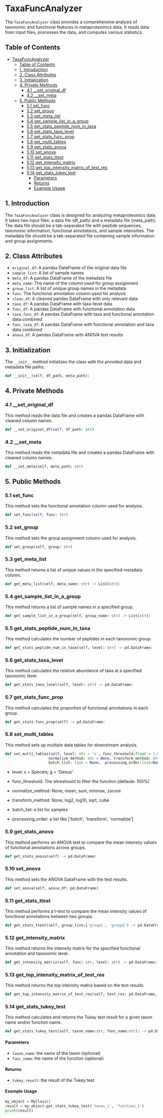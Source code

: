 # TaxaFuncAnalyzer

The `TaxaFuncAnalyzer` class provides a comprehensive analysis of taxonomic and functional features in metaproteomics data. It reads data from input files, processes the data, and computes various statistics.

## Table of Contents

- [TaxaFuncAnalyzer](#taxafuncanalyzer)
  - [Table of Contents](#table-of-contents)
  - [1. Introduction](#1-introduction)
  - [2. Class Attributes](#2-class-attributes)
  - [3. Initialization](#3-initialization)
  - [4. Private Methods](#4-private-methods)
    - [4.1 \_\_set\_original\_df](#41-__set_original_df)
    - [4.2 \_\_set\_meta](#42-__set_meta)
  - [5. Public Methods](#5-public-methods)
    - [5.1 set\_func](#51-set_func)
    - [5.2 set\_group](#52-set_group)
    - [5.3 get\_meta\_list](#53-get_meta_list)
    - [5.4 get\_sample\_list\_in\_a\_group](#54-get_sample_list_in_a_group)
    - [5.5 get\_stats\_peptide\_num\_in\_taxa](#55-get_stats_peptide_num_in_taxa)
    - [5.6 get\_stats\_taxa\_level](#56-get_stats_taxa_level)
    - [5.7 get\_stats\_func\_prop](#57-get_stats_func_prop)
    - [5.8 set\_multi\_tables](#58-set_multi_tables)
    - [5.9 get\_stats\_anova](#59-get_stats_anova)
    - [5.10 set\_anova](#510-set_anova)
    - [5.11 get\_stats\_ttest](#511-get_stats_ttest)
    - [5.12 get\_intensity\_matrix](#512-get_intensity_matrix)
    - [5.13 get\_top\_intensity\_matrix\_of\_test\_res](#513-get_top_intensity_matrix_of_test_res)
    - [5.14 get\_stats\_tukey\_test](#514-get_stats_tukey_test)
      - [Parameters](#parameters)
      - [Returns](#returns)
      - [Example Usage](#example-usage)

## 1. Introduction

The `TaxaFuncAnalyzer` class is designed for analyzing metaproteomics data. It takes two input files: a data file (df_path) and a metadata file (meta_path). The data file should be a tab-separated file with peptide sequences, taxonomic information, functional annotations, and sample intensities. The metadata file should be a tab-separated file containing sample information and group assignments.

## 2. Class Attributes

- `original_df`: A pandas DataFrame of the original data file
- `sample_list`: A list of sample names
- `meta_df`: A pandas DataFrame of the metadata file
- `meta_name`: The name of the column used for group assignment
- `group_list`: A list of unique group names in the metadata
- `func`: The functional annotation column used for analysis
- `clean_df`: A cleaned pandas DataFrame with only relevant data
- `taxa_df`: A pandas DataFrame with taxa-level data
- `func_df`: A pandas DataFrame with functional annotation data
- `taxa_func_df`: A pandas DataFrame with taxa and functional annotation data combined
- `func_taxa_df`: A pandas DataFrame with functional annotation and taxa data combined
- `anova_df`: A pandas DataFrame with ANOVA test results

## 3. Initialization

The `__init__` method initializes the class with the provided data and metadata file paths.

```python
def __init__(self, df_path, meta_path):
```
## 4. Private Methods

### 4.1 __set_original_df
This method reads the data file and creates a pandas DataFrame with cleaned column names.

```python
def __set_original_df(self, df_path: str)
```

### 4.2 __set_meta

This method reads the metadata file and creates a pandas DataFrame with cleaned column names.

```python
def __set_meta(self, meta_path: str)
```

## 5. Public Methods

### 5.1 set_func

This method sets the functional annotation column used for analysis.

```python
def set_func(self, func: str)
```

### 5.2 set_group

This method sets the group assignment column used for analysis.

```python
def set_group(self, group: str)
```

### 5.3 get_meta_list

This method returns a list of unique values in the specified metadata column.

```python
def get_meta_list(self, meta_name: str) -> List[str]:
```

### 5.4 get_sample_list_in_a_group

This method returns a list of sample names in a specified group.

```python
def get_sample_list_in_a_group(self, group_name: str) -> List[str]:
```

### 5.5 get_stats_peptide_num_in_taxa

This method calculates the number of peptides in each taxonomic group.

```python
def get_stats_peptide_num_in_taxa(self, level: str) -> pd.DataFrame:
```

### 5.6 get_stats_taxa_level

This method calculates the relative abundance of taxa at a specified taxonomic level.

```python
def get_stats_taxa_level(self, level: str) -> pd.DataFrame:
```

### 5.7 get_stats_func_prop

This method calculates the proportion of functional annotations in each group.

```python
def get_stats_func_prop(self) -> pd.DataFrame:
```

### 5.8 set_multi_tables

This method sets up multiple data tables for downstream analysis.

```python
def set_multi_tables(self, level: str = 's', func_threshold:float = 1.00,
                    normalize_method: str = None, transform_method: str None,
                    batch_list: list = None,  processing_order:list=None)
```
+ level: s = Speceis; g = 'Genus'
- func_threshold: The shreshould to filter the function.(defaute: 100%)
+ normalize_method: None, mean, sum, minmax, zscore
- transform_method: None, log2, log10, sqrt, cube
+ batch_list: a list for samples
- processing_order: a list like ['batch', 'transform', 'normalize']

### 5.9 get_stats_anova

This method performs an ANOVA test to compare the mean intensity values of functional annotations across groups.

```python
def get_stats_anova(self) -> pd.DataFrame:
```

### 5.10 set_anova

This method sets the ANOVA DataFrame with the test results.

```python
def set_anova(self, anova_df: pd.DataFrame)
```

### 5.11 get_stats_ttest

This method performs a t-test to compare the mean intensity values of functional annotations between two groups.

```python
def get_stats_ttest(self, group_list=['group1', 'group2') -> pd.DataFrame:
```

### 5.12 get_intensity_matrix

This method returns the intensity matrix for the specified functional annotation and taxonomic level.

```python
def get_intensity_matrix(self, func: str, level: str) -> pd.DataFrame:
```

### 5.13 get_top_intensity_matrix_of_test_res

This method returns the top intensity matrix based on the test results.

```python
def get_top_intensity_matrix_of_test_res(self, test_res: pd.DataFrame, n: int, level: str) -> pd.DataFrame:
```

### 5.14 get_stats_tukey_test

This method calculates and returns the Tukey test result for a given taxon name and/or function name.
```python
def get_stats_tukey_test(self, taxon_name:str, func_name:str): -> pd.DataFrame:
```
#### Parameters
- `taxon_name`: the name of the taxon (optional)
- `func_name`: the name of the function (optional)

#### Returns
- `tukey_result`: the result of the Tukey test

#### Example Usage
```python
my_object = MyClass()
result = my_object.get_stats_tukey_test('taxon_1', 'function_1')
print(result)
```
